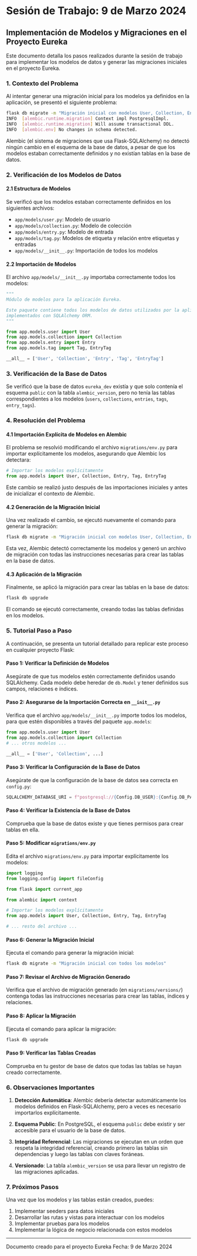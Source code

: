 # Sesión de Trabajo: 9 de Marzo 2024
## Implementación de Modelos y Migraciones en el Proyecto Eureka

Este documento detalla los pasos realizados durante la sesión de trabajo para implementar los modelos de datos y generar las migraciones iniciales en el proyecto Eureka.

### 1. Contexto del Problema

Al intentar generar una migración inicial para los modelos ya definidos en la aplicación, se presentó el siguiente problema:

```bash
flask db migrate -m "Migración inicial con modelos User, Collection, Entry, Tag y EntryTag"
INFO  [alembic.runtime.migration] Context impl PostgresqlImpl.
INFO  [alembic.runtime.migration] Will assume transactional DDL.
INFO  [alembic.env] No changes in schema detected.
```

Alembic (el sistema de migraciones que usa Flask-SQLAlchemy) no detectó ningún cambio en el esquema de la base de datos, a pesar de que los modelos estaban correctamente definidos y no existían tablas en la base de datos.

### 2. Verificación de los Modelos de Datos

#### 2.1 Estructura de Modelos

Se verificó que los modelos estaban correctamente definidos en los siguientes archivos:

- `app/models/user.py`: Modelo de usuario
- `app/models/collection.py`: Modelo de colección
- `app/models/entry.py`: Modelo de entrada
- `app/models/tag.py`: Modelos de etiqueta y relación entre etiquetas y entradas
- `app/models/__init__.py`: Importación de todos los modelos

#### 2.2 Importación de Modelos

El archivo `app/models/__init__.py` importaba correctamente todos los modelos:

```python
"""
Módulo de modelos para la aplicación Eureka.

Este paquete contiene todos los modelos de datos utilizados por la aplicación,
implementados con SQLAlchemy ORM.
"""

from app.models.user import User
from app.models.collection import Collection
from app.models.entry import Entry
from app.models.tag import Tag, EntryTag

__all__ = ['User', 'Collection', 'Entry', 'Tag', 'EntryTag']
```

### 3. Verificación de la Base de Datos

Se verificó que la base de datos `eureka_dev` existía y que solo contenía el esquema `public` con la tabla `alembic_version`, pero no tenía las tablas correspondientes a los modelos (`users`, `collections`, `entries`, `tags`, `entry_tags`).

### 4. Resolución del Problema

#### 4.1 Importación Explícita de Modelos en Alembic

El problema se resolvió modificando el archivo `migrations/env.py` para importar explícitamente los modelos, asegurando que Alembic los detectara:

```python
# Importar los modelos explícitamente
from app.models import User, Collection, Entry, Tag, EntryTag
```

Este cambio se realizó justo después de las importaciones iniciales y antes de inicializar el contexto de Alembic.

#### 4.2 Generación de la Migración Inicial

Una vez realizado el cambio, se ejecutó nuevamente el comando para generar la migración:

```bash
flask db migrate -m "Migración inicial con modelos User, Collection, Entry, Tag y EntryTag"
```

Esta vez, Alembic detectó correctamente los modelos y generó un archivo de migración con todas las instrucciones necesarias para crear las tablas en la base de datos.

#### 4.3 Aplicación de la Migración

Finalmente, se aplicó la migración para crear las tablas en la base de datos:

```bash
flask db upgrade
```

El comando se ejecutó correctamente, creando todas las tablas definidas en los modelos.

### 5. Tutorial Paso a Paso

A continuación, se presenta un tutorial detallado para replicar este proceso en cualquier proyecto Flask:

#### Paso 1: Verificar la Definición de Modelos

Asegúrate de que tus modelos estén correctamente definidos usando SQLAlchemy. Cada modelo debe heredar de `db.Model` y tener definidos sus campos, relaciones e índices.

#### Paso 2: Asegurarse de la Importación Correcta en `__init__.py`

Verifica que el archivo `app/models/__init__.py` importe todos los modelos, para que estén disponibles a través del paquete `app.models`:

```python
from app.models.user import User
from app.models.collection import Collection
# ... otros modelos ...

__all__ = ['User', 'Collection', ...]
```

#### Paso 3: Verificar la Configuración de la Base de Datos

Asegúrate de que la configuración de la base de datos sea correcta en `config.py`:

```python
SQLALCHEMY_DATABASE_URI = f"postgresql://{Config.DB_USER}:{Config.DB_PASSWORD}@{Config.DB_HOST}:{Config.DB_PORT}/{DB_NAME}"
```

#### Paso 4: Verificar la Existencia de la Base de Datos

Comprueba que la base de datos existe y que tienes permisos para crear tablas en ella.

#### Paso 5: Modificar `migrations/env.py`

Edita el archivo `migrations/env.py` para importar explícitamente los modelos:

```python
import logging
from logging.config import fileConfig

from flask import current_app

from alembic import context

# Importar los modelos explícitamente
from app.models import User, Collection, Entry, Tag, EntryTag

# ... resto del archivo ...
```

#### Paso 6: Generar la Migración Inicial

Ejecuta el comando para generar la migración inicial:

```bash
flask db migrate -m "Migración inicial con todos los modelos"
```

#### Paso 7: Revisar el Archivo de Migración Generado

Verifica que el archivo de migración generado (en `migrations/versions/`) contenga todas las instrucciones necesarias para crear las tablas, índices y relaciones.

#### Paso 8: Aplicar la Migración

Ejecuta el comando para aplicar la migración:

```bash
flask db upgrade
```

#### Paso 9: Verificar las Tablas Creadas

Comprueba en tu gestor de base de datos que todas las tablas se hayan creado correctamente.

### 6. Observaciones Importantes

1. **Detección Automática**: Alembic debería detectar automáticamente los modelos definidos en Flask-SQLAlchemy, pero a veces es necesario importarlos explícitamente.

2. **Esquema Public**: En PostgreSQL, el esquema `public` debe existir y ser accesible para el usuario de la base de datos.

3. **Integridad Referencial**: Las migraciones se ejecutan en un orden que respeta la integridad referencial, creando primero las tablas sin dependencias y luego las tablas con claves foráneas.

4. **Versionado**: La tabla `alembic_version` se usa para llevar un registro de las migraciones aplicadas.

### 7. Próximos Pasos

Una vez que los modelos y las tablas están creados, puedes:

1. Implementar seeders para datos iniciales
2. Desarrollar las rutas y vistas para interactuar con los modelos
3. Implementar pruebas para los modelos
4. Implementar la lógica de negocio relacionada con estos modelos

---
Documento creado para el proyecto Eureka
Fecha: 9 de Marzo 2024 